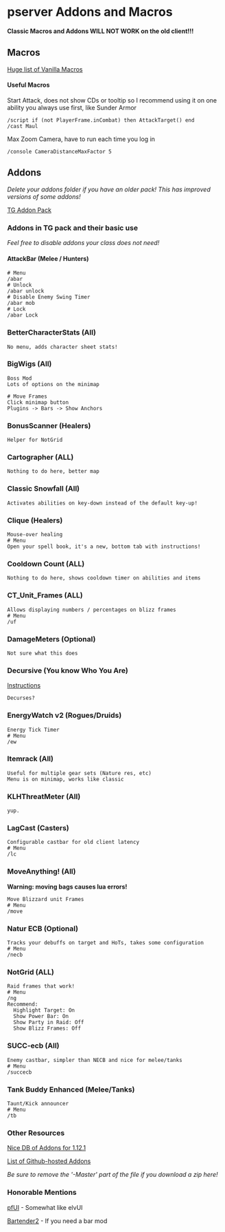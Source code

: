 # pserver Addons and Macros

**Classic Macros and Addons WILL NOT WORK on the old client!!!**

## Macros

[Huge list of Vanilla Macros](https://github.com/Meridaw/Vanilla-Macros)

#### Useful Macros
Start Attack, does not show CDs or tooltip so I recommend using it on one ability you always use first, like Sunder Armor
```
/script if (not PlayerFrame.inCombat) then AttackTarget() end
/cast Maul
```
Max Zoom Camera, have to run each time you log in
```
/console CameraDistanceMaxFactor 5
```

## Addons

*Delete your addons folder if you have an older pack! This has improved versions of some addons!*

[TG Addon Pack](https://drive.google.com/file/d/1RUKyIFiqlVsYhRpcENhBxyLBiNzpZdmn/view?usp=sharing)

### Addons in TG pack and their basic use

*Feel free to disable addons your class does not need!*

#### AttackBar (Melee / Hunters)
```
# Menu
/abar
# Unlock
/abar unlock
# Disable Enemy Swing Timer
/abar mob
# Lock
/abar Lock
```

### BetterCharacterStats (All)
```
No menu, adds character sheet stats!
```

### BigWigs (All)
```
Boss Mod
Lots of options on the minimap

# Move Frames
Click minimap button
Plugins -> Bars -> Show Anchors
```

### BonusScanner (Healers)
```
Helper for NotGrid
```

### Cartographer (ALL)
```
Nothing to do here, better map
```

### Classic Snowfall (All)
```
Activates abilities on key-down instead of the default key-up!
```

### Clique (Healers)
```
Mouse-over healing
# Menu 
Open your spell book, it's a new, bottom tab with instructions!
```

### Cooldown Count (ALL)
```
Nothing to do here, shows cooldown timer on abilities and items
```

### CT_Unit_Frames (ALL)
```
Allows displaying numbers / percentages on blizz frames
# Menu
/uf
```

### DamageMeters (Optional)
```
Not sure what this does
```

### Decursive (You know Who You Are)
[Instructions](https://github.com/Zerf/Decursive)
```
Decurses?
```

### EnergyWatch v2 (Rogues/Druids)
```
Energy Tick Timer
# Menu
/ew
```

### Itemrack (All)
```
Useful for multiple gear sets (Nature res, etc)
Menu is on minimap, works like classic
```

### KLHThreatMeter (All)
```
yup.
```

### LagCast (Casters)
```
Configurable castbar for old client latency
# Menu
/lc
```

### MoveAnything! (All)
**Warning: moving bags causes lua errors!**
```
Move Blizzard unit Frames
# Menu
/move
```

### Natur ECB (Optional)
```
Tracks your debuffs on target and HoTs, takes some configuration
# Menu
/necb
```

### NotGrid (ALL)
```
Raid frames that work!
# Menu
/ng
Recommend:
  Highlight Target: On
  Show Power Bar: On
  Show Party in Raid: Off
  Show Blizz Frames: Off
```

### SUCC-ecb (All)
```
Enemy castbar, simpler than NECB and nice for melee/tanks
# Menu
/succecb
```

### Tank Buddy Enhanced (Melee/Tanks)
```
Taunt/Kick announcer
# Menu
/tb
```

### Other Resources

[Nice DB of Addons for 1.12.1](http://www.vanilla-addons.com/)

[List of Github-hosted Addons](https://forum.twinstar.cz/threads/github-list-of-vanilla-addons-1-12-1.123906/) 

*Be sure to remove the '-Master' part of the file if you download a zip here!*

### Honorable Mentions

[pfUI](https://legacy-wow.com/vanilla-addons/pfui/) - Somewhat like elvUI

[Bartender2](https://legacy-wow.com/vanilla-addons/bartender-2/) - If you need a bar mod
